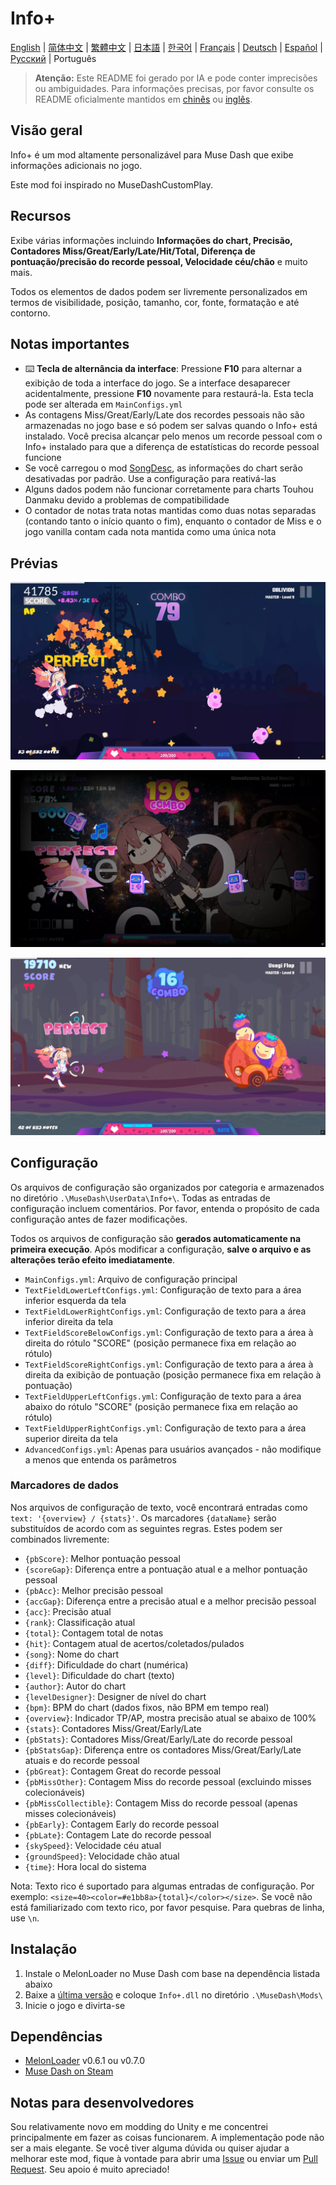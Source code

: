 # Info+

[English](README.md) | [简体中文](README_zh-CN.md) | [繁體中文](README_zh-TW.md) | [日本語](README_ja.md) | [한국어](README_ko.md) | [Français](README_fr.md) | [Deutsch](README_de.md) | [Español](README_es.md) | [Русский](README_ru.md) | Português

> **Atenção:** Este README foi gerado por IA e pode conter imprecisões ou ambiguidades. Para informações precisas, por favor consulte os README oficialmente mantidos em [chinês](README_zh-CN.md) ou [inglês](README.md).

## Visão geral

Info+ é um mod altamente personalizável para Muse Dash que exibe informações adicionais no jogo.

Este mod foi inspirado no MuseDashCustomPlay.

## Recursos

Exibe várias informações incluindo **Informações do chart, Precisão, Contadores Miss/Great/Early/Late/Hit/Total, Diferença de pontuação/precisão do recorde pessoal, Velocidade céu/chão** e muito mais.

Todos os elementos de dados podem ser livremente personalizados em termos de visibilidade, posição, tamanho, cor, fonte, formatação e até contorno.

## Notas importantes

- ⌨️ **Tecla de alternância da interface**: Pressione **F10** para alternar a exibição de toda a interface do jogo. Se a interface desaparecer acidentalmente, pressione **F10** novamente para restaurá-la. Esta tecla pode ser alterada em `MainConfigs.yml`
- As contagens Miss/Great/Early/Late dos recordes pessoais não são armazenadas no jogo base e só podem ser salvas quando o Info+ está instalado. Você precisa alcançar pelo menos um recorde pessoal com o Info+ instalado para que a diferença de estatísticas do recorde pessoal funcione
- Se você carregou o mod [SongDesc](https://github.com/mdmods/songdesc), as informações do chart serão desativadas por padrão. Use a configuração para reativá-las
- Alguns dados podem não funcionar corretamente para charts Touhou Danmaku devido a problemas de compatibilidade
- O contador de notas trata notas mantidas como duas notas separadas (contando tanto o início quanto o fim), enquanto o contador de Miss e o jogo vanilla contam cada nota mantida como uma única nota

## Prévias

![Prévia 1](static/Preview1.webp)

![Prévia 2](static/Preview2.webp)

![Prévia 3](static/Preview3.webp)

## Configuração

Os arquivos de configuração são organizados por categoria e armazenados no diretório
`.\MuseDash\UserData\Info+\`. Todas as entradas de configuração incluem comentários. Por favor, entenda o propósito de cada configuração antes de fazer modificações.

Todos os arquivos de configuração são **gerados automaticamente na primeira execução**. Após modificar a configuração, **salve o arquivo e as alterações terão efeito imediatamente**.

- `MainConfigs.yml`: Arquivo de configuração principal
- `TextFieldLowerLeftConfigs.yml`: Configuração de texto para a área inferior esquerda da tela
- `TextFieldLowerRightConfigs.yml`: Configuração de texto para a área inferior direita da tela
- `TextFieldScoreBelowConfigs.yml`: Configuração de texto para a área à direita do rótulo "SCORE" (posição permanece fixa em relação ao rótulo)
- `TextFieldScoreRightConfigs.yml`: Configuração de texto para a área à direita da exibição de pontuação (posição permanece fixa em relação à pontuação)
- `TextFieldUpperLeftConfigs.yml`: Configuração de texto para a área abaixo do rótulo "SCORE" (posição permanece fixa em relação ao rótulo)
- `TextFieldUpperRightConfigs.yml`: Configuração de texto para a área superior direita da tela
- `AdvancedConfigs.yml`: Apenas para usuários avançados - não modifique a menos que entenda os parâmetros

### Marcadores de dados

Nos arquivos de configuração de texto, você encontrará entradas como `text: '{overview} / {stats}'`. Os
marcadores `{dataName}` serão substituídos de acordo com as seguintes regras. Estes podem ser combinados livremente:

- `{pbScore}`: Melhor pontuação pessoal
- `{scoreGap}`: Diferença entre a pontuação atual e a melhor pontuação pessoal
- `{pbAcc}`: Melhor precisão pessoal
- `{accGap}`: Diferença entre a precisão atual e a melhor precisão pessoal  
- `{acc}`: Precisão atual
- `{rank}`: Classificação atual
- `{total}`: Contagem total de notas
- `{hit}`: Contagem atual de acertos/coletados/pulados
- `{song}`: Nome do chart
- `{diff}`: Dificuldade do chart (numérica)
- `{level}`: Dificuldade do chart (texto)
- `{author}`: Autor do chart
- `{levelDesigner}`: Designer de nível do chart
- `{bpm}`: BPM do chart (dados fixos, não BPM em tempo real)
- `{overview}`: Indicador TP/AP, mostra precisão atual se abaixo de 100%
- `{stats}`: Contadores Miss/Great/Early/Late
- `{pbStats}`: Contadores Miss/Great/Early/Late do recorde pessoal
- `{pbStatsGap}`: Diferença entre os contadores Miss/Great/Early/Late atuais e do recorde pessoal
- `{pbGreat}`: Contagem Great do recorde pessoal
- `{pbMissOther}`: Contagem Miss do recorde pessoal (excluindo misses colecionáveis)
- `{pbMissCollectible}`: Contagem Miss do recorde pessoal (apenas misses colecionáveis)
- `{pbEarly}`: Contagem Early do recorde pessoal
- `{pbLate}`: Contagem Late do recorde pessoal
- `{skySpeed}`: Velocidade céu atual
- `{groundSpeed}`: Velocidade chão atual
- `{time}`: Hora local do sistema

Nota: Texto rico é suportado para algumas entradas de configuração. Por exemplo:
`<size=40><color=#e1bb8a>{total}</color></size>`. Se você não está familiarizado com texto rico, por favor pesquise. Para quebras de linha, use `\n`.

## Instalação

1. Instale o MelonLoader no Muse Dash com base na dependência listada abaixo
2. Baixe a [última versão](https://github.com/KARPED1EM/MuseDashInfoPlus/releases) e coloque `Info+.dll` no diretório `.\MuseDash\Mods\`
3. Inicie o jogo e divirta-se

## Dependências

- [MelonLoader](https://github.com/LavaGang/MelonLoader/releases) v0.6.1 ou v0.7.0
- [Muse Dash on Steam](https://store.steampowered.com/app/774171/Muse_Dash/)

## Notas para desenvolvedores

Sou relativamente novo em modding do Unity e me concentrei principalmente em fazer as coisas funcionarem. A implementação pode não ser a mais elegante. Se você tiver alguma dúvida ou quiser ajudar a melhorar este mod, fique à vontade para abrir uma [Issue](https://github.com/KARPED1EM/MuseDashInfoPlus/issues/new) ou enviar um [Pull Request](https://github.com/KARPED1EM/MuseDashInfoPlus/compare). Seu apoio é muito apreciado!
